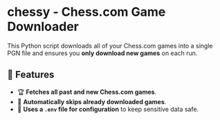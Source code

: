 # chessy - Chess.com Game Downloader

This Python script downloads all of your Chess.com games into a single PGN file and ensures you **only download new games** on each run.

## 🔹 Features
- 🏆 **Fetches all past and new Chess.com games**.
- 🎯 **Automatically skips already downloaded games**.
- 🔄 **Uses a `.env` file for configuration** to keep sensitive data safe.

